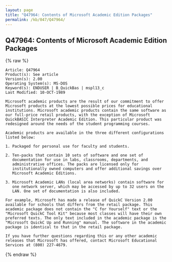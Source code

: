 ```yaml
---
layout: page
title: "Q47964: Contents of Microsoft Academic Edition Packages"
permalink: /kb/047/Q47964/
---
```


## Q47964: Contents of Microsoft Academic Edition Packages

{% raw %}

	Article: Q47964
	Product(s): See article
	Version(s): 2.00
	Operating System(s): MS-DOS
	Keyword(s): ENDUSER | B_QuickBas | mspl13_c
	Last Modified: 10-OCT-1989
	
	Microsoft academic products are the result of our commitment to offer
	Microsoft products at the lowest possible prices for educational
	institutions. Microsoft academic products contain the same software as
	our full-price retail products, with the exception of Microsoft
	QuickBASIC Interpreter Academic Edition. This particular product was
	redesigned around the needs of the student programming courses.
	
	Academic products are available in the three different configurations
	listed below:
	
	1. Packaged for personal use for faculty and students.
	
	2. Ten-packs that contain 10 sets of software and one set of
	   documentation for use in labs, classrooms, departments, and
	   administrative offices. The packs are licensed only for
	   institutionally owned computers and offer additional savings over
	   Microsoft Academic Editions.
	
	3. Microsoft Academic LANs (local area networks) contain software for
	   one network server, which may be accessed by up to 32 users on the
	   LAN. One set of documentation is also included.
	
	For example, Microsoft has made a release of QuickC Version 2.00
	available for schools that differs from the retail package. This
	academic package does not contain the "C for Yourself" text or the
	"Microsoft QuickC Tool Kit" because most classes will have their own
	preferred texts. The only text included in the academic package is the
	"Microsoft QuickC Up and Running" manual. The software in the academic
	package is identical to that in the retail package.
	
	If you have further questions regarding this or any other academic
	releases that Microsoft has offered, contact Microsoft Educational
	Services at (800) 227-4679.

{% endraw %}
